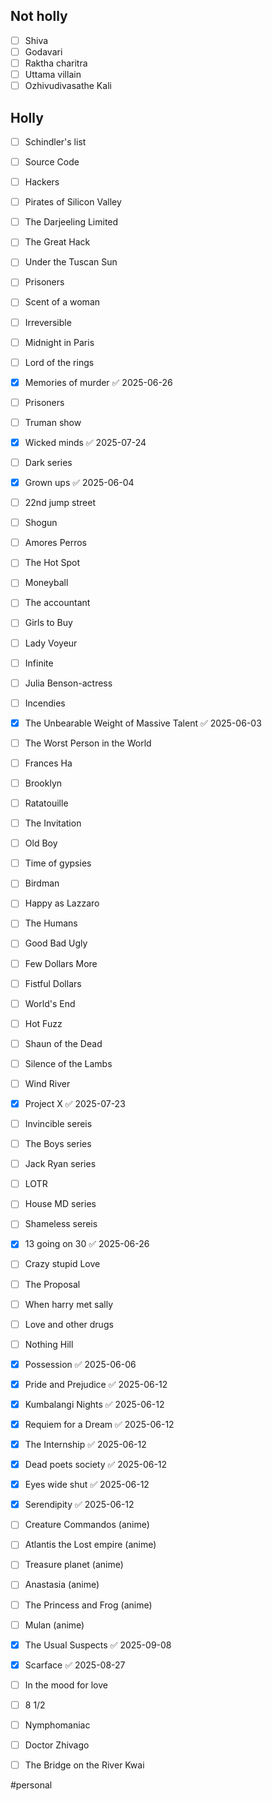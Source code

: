 ##  Not holly

- [ ] Shiva
- [ ] Godavari
- [ ] Raktha charitra
- [ ] Uttama villain
- [ ] Ozhivudivasathe Kali

## Holly   

- [ ] Schindler's list
- [ ] Source Code
- [ ] Hackers
- [ ] Pirates of Silicon Valley
- [ ] The Darjeeling Limited
- [ ] The Great Hack
- [ ] Under the Tuscan Sun
- [ ] Prisoners
- [ ] Scent of a woman
- [ ] Irreversible
- [ ] Midnight in Paris
- [ ] Lord of the rings
- [x] Memories of murder ✅ 2025-06-26
- [ ] Prisoners
- [ ] Truman show
- [x] Wicked minds ✅ 2025-07-24
- [ ] Dark series
- [x] Grown ups ✅ 2025-06-04
- [ ] 22nd jump street
- [ ] Shogun
- [ ] Amores Perros
- [ ] The Hot Spot
- [ ] Moneyball
- [ ] The accountant
- [ ] Girls to Buy
- [ ] Lady Voyeur
- [ ] Infinite
- [ ] Julia Benson-actress
- [ ] Incendies
- [x] The Unbearable Weight of Massive Talent ✅ 2025-06-03
- [ ] The Worst Person in the World
- [ ] Frances Ha
- [ ] Brooklyn
- [ ] Ratatouille
- [ ] The Invitation
- [ ] Old Boy
- [ ] Time of gypsies
- [ ] Birdman
- [ ] Happy as Lazzaro
- [ ] The Humans
- [ ] Good Bad Ugly
- [ ] Few Dollars More
- [ ] Fistful Dollars
- [ ] World's End
- [ ] Hot Fuzz
- [ ] Shaun of the Dead
- [ ] Silence of the Lambs
- [ ] Wind River
- [x] Project X ✅ 2025-07-23
- [ ] Invincible sereis
- [ ] The Boys series
- [ ] Jack Ryan series
- [ ] LOTR
- [ ] House MD series
- [ ] Shameless sereis
- [x] 13 going on 30 ✅ 2025-06-26
- [ ] Crazy stupid Love
- [ ] The Proposal
- [ ] When harry met sally
- [ ] Love and other drugs
- [ ] Nothing Hill
- [x] Possession ✅ 2025-06-06
- [x] Pride and Prejudice ✅ 2025-06-12
- [x] Kumbalangi Nights ✅ 2025-06-12
- [x] Requiem for a Dream ✅ 2025-06-12
- [x] The Internship ✅ 2025-06-12
- [x] Dead poets society ✅ 2025-06-12
- [x] Eyes wide shut ✅ 2025-06-12
- [x] Serendipity ✅ 2025-06-12
- [ ] Creature Commandos (anime)
- [ ] Atlantis the Lost empire (anime)
- [ ] Treasure planet (anime)
- [ ] Anastasia (anime)
- [ ] The Princess and Frog (anime)
- [ ] Mulan (anime)
- [x] The Usual Suspects ✅ 2025-09-08
- [x] Scarface ✅ 2025-08-27
- [ ] In the mood for love
- [ ] 8 1/2
- [ ] Nymphomaniac
- [ ] Doctor Zhivago
- [ ] The Bridge on the River Kwai


#personal 